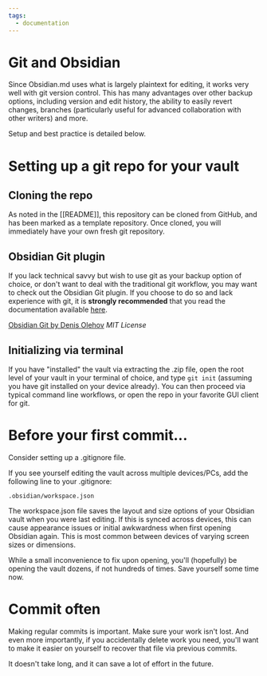 ```yaml
---
tags:
  - documentation
---
```

# Git and Obsidian

Since Obsidian.md uses what is largely plaintext for editing, it works very well with git version control. This has many advantages over other backup options, including version and edit history, the ability to easily revert changes, branches (particularly useful for advanced collaboration with other writers) and more. 

Setup and best practice is detailed below.

# Setting up a git repo for your vault

## Cloning the repo

As noted in the [[README]], this repository can be cloned from GitHub, and has been marked as a template repository. Once cloned, you will immediately have your own fresh git repository.

## Obsidian Git plugin

If you lack technical savvy but wish to use git as your backup option of choice, or don't want to deal with the traditional git workflow, you may want to check out the Obsidian Git plugin. If you choose to do so and lack experience with git, it is **strongly recommended** that you read the documentation available [here](https://publish.obsidian.md/git-doc/Start+here).

[Obsidian Git by Denis Olehov](https://github.com/denolehov/obsidian-git) *MIT License*

## Initializing via terminal

If you have "installed" the vault via extracting the .zip file, open the root level of your vault in your terminal of choice, and type `git init` (assuming you have git installed on your device already). You can then proceed via typical command line workflows, or open the repo in your favorite GUI client for git.


# Before your first commit...

Consider setting up a .gitignore file. 

If you see yourself editing the vault across multiple devices/PCs, add the following line to your .gitignore:

```
.obsidian/workspace.json
```

The workspace.json file saves the layout and size options of your Obsidian vault when you were last editing. If this is synced across devices, this can cause appearance issues or initial awkwardness when first opening Obsidian again. This is most common between devices of varying screen sizes or dimensions. 

While a small inconvenience to fix upon opening, you'll (hopefully) be opening the vault dozens, if not hundreds of times. Save yourself some time now.

# Commit often

Making regular commits is important. Make sure your work isn't lost. And even more importantly, if you accidentally delete work you need, you'll want to make it easier on yourself to recover that file via previous commits.

It doesn't take long, and it can save a lot of effort in the future. 